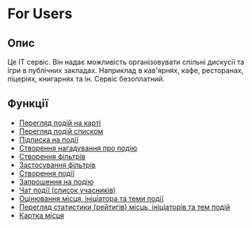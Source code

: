 # For Users

## Опис

Це IT сервіс. Він надає можливість організовувати спільні дискусії та ігри в публічних закладах. Наприклад в кав'ярнях, кафе, ресторанах, піцеріях, книгарнях та ін.
Сервіс безоплатний.

## Функції

- [Перегляд подій на карті](./functions/map_view.md)
- [Перегляд подій списком](./functions/list_view.md)
- [Підписка на події](./functions/subscription.md)
- [Створення нагадування про подію](./functions/remind.md)
- [Створення фільтрів](./functions/create_filter.md)
- [Застосування фільтрів](./functions/apply_filter.md)
- [Створення події](./functions/create.md)
- [Запрошення на подію](./functions/invite.md)
- [Чат події (список учасників)](./functions/chat.md)
- [Оцінювання місця, ініціатора та теми події](./functions/rate.md)
- [Перегляд статистики (рейтигів) місць, ініціаторів та тем подій](./functions/statistic.md)
- [Картка місця](./functions/place.md)
  